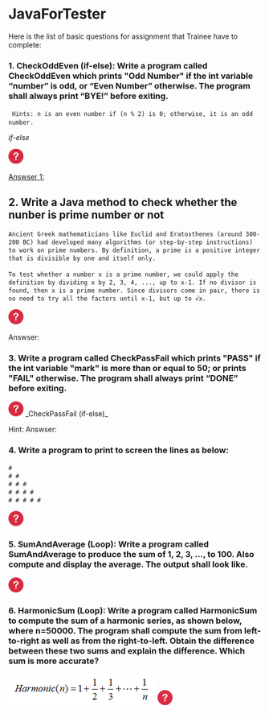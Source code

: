 # JavaForTester

Here is the list of basic questions for assignment that Trainee have to complete:

### 1. CheckOddEven (if-else): Write a program called CheckOddEven which prints "Odd Number" if the int variable “number” is odd, or “Even Number” otherwise. The program shall always print “BYE!” before exiting.

``` Hints: n is an even number if (n % 2) is 0; otherwise, it is an odd number.```

_if-else_

<img src="icon.png" width="30"> 

[Answser 1:](answers/Q1.java)

## 2. Write a Java method to check whether the nunber is prime number or not

``` Hint:
Ancient Greek mathematicians like Euclid and Eratosthenes (around 300-200 BC) had developed many algorithms (or step-by-step instructions) to work on prime numbers. By definition, a prime is a positive integer that is divisible by one and itself only.

To test whether a number x is a prime number, we could apply the definition by dividing x by 2, 3, 4, ..., up to x-1. If no divisor is found, then x is a prime number. Since divisors come in pair, there is no need to try all the factors until x-1, but up to √x. 
```

<img src="icon.png" width="30"> 

Answser:

### 3. Write a program called CheckPassFail which prints "PASS" if the int variable "mark" is more than or equal to 50; or prints "FAIL" otherwise. The program shall always print “DONE” before exiting. 
<img src="icon.png" width="30"> 
_CheckPassFail (if-else)_ 

Hint:
Answser:


### 4. Write a program to print to screen the lines as below:

```
# 
# #
# # #
# # # #
# # # # #
```
<img src="icon.png" width="30">

### 5. SumAndAverage (Loop): Write a program called SumAndAverage to produce the sum of 1, 2, 3, ..., to 100. Also compute and display the average. The output shall look like.

<img src="icon.png" width="30">


### 6. HarmonicSum (Loop): Write a program called HarmonicSum to compute the sum of a harmonic series, as shown below, where n=50000. The program shall compute the sum from left-to-right as well as from the right-to-left. Obtain the difference between these two sums and explain the difference. Which sum is more accurate?

<img src="ExerciseBasics_HarmonicSum.png"> 
<img src="icon.png" width="30">
